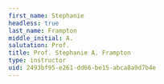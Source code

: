 ```yaml
---
first_name: Stephanie
headless: true
last_name: Frampton
middle_initial: A.
salutation: Prof.
title: Prof. Stephanie A. Frampton
type: instructor
uid: 2493bf95-e261-dd66-be15-abca8a9d7b4e
---
```

